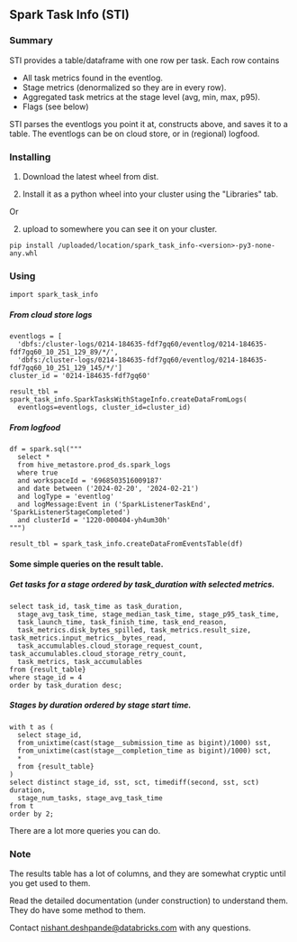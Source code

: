## Spark Task Info (STI)

### Summary

STI provides a table/dataframe with one row per task.
Each row contains
- All task metrics found in the eventlog.
- Stage metrics (denormalized so they are in every row).
- Aggregated task metrics at the stage level (avg, min, max, p95).
- Flags (see below)

STI parses the eventlogs you point it at, constructs above, and saves it to a table.
The eventlogs can be on cloud store, or in (regional) logfood.

### Installing

1. Download the latest wheel from dist.

2. Install it as a python wheel into your cluster using the "Libraries" tab.

Or

2. upload to somewhere you can see it on your cluster.

```pip install /uploaded/location/spark_task_info-<version>-py3-none-any.whl```



### Using

```
import spark_task_info
```

##### From cloud store logs
```
eventlogs = [
  'dbfs:/cluster-logs/0214-184635-fdf7gq60/eventlog/0214-184635-fdf7gq60_10_251_129_89/*/',
  'dbfs:/cluster-logs/0214-184635-fdf7gq60/eventlog/0214-184635-fdf7gq60_10_251_129_145/*/']
cluster_id = '0214-184635-fdf7gq60'

result_tbl = spark_task_info.SparkTasksWithStageInfo.createDataFromLogs(
  eventlogs=eventlogs, cluster_id=cluster_id)

```
##### From logfood
```
df = spark.sql("""
  select *
  from hive_metastore.prod_ds.spark_logs
  where true
  and workspaceId = '6968503516009187'
  and date between ('2024-02-20', '2024-02-21')
  and logType = 'eventlog'
  and logMessage:Event in ('SparkListenerTaskEnd', 'SparkListenerStageCompleted')
  and clusterId = '1220-000404-yh4um30h'
""")

result_tbl = spark_task_info.createDataFromEventsTable(df)
```


#### Some simple queries on the result table.

##### Get tasks for a stage ordered by task_duration with selected metrics.
```
select task_id, task_time as task_duration,
  stage_avg_task_time, stage_median_task_time, stage_p95_task_time,
  task_launch_time, task_finish_time, task_end_reason, 
  task_metrics.disk_bytes_spilled, task_metrics.result_size, task_metrics.input_metrics__bytes_read,
  task_accumulables.cloud_storage_request_count, task_accumulables.cloud_storage_retry_count,
  task_metrics, task_accumulables
from {result_table}
where stage_id = 4
order by task_duration desc;
```

##### Stages by duration ordered by stage start time.
```
with t as (
  select stage_id,
  from_unixtime(cast(stage__submission_time as bigint)/1000) sst,
  from_unixtime(cast(stage__completion_time as bigint)/1000) sct, 
  *  
  from {result_table}
)
select distinct stage_id, sst, sct, timediff(second, sst, sct) duration,
  stage_num_tasks, stage_avg_task_time
from t
order by 2;
```

There are a lot more queries you can do.

### Note

The results table has a lot of columns, and they are somewhat cryptic until you get used to them.

Read the detailed documentation (under construction) to understand them. They do have some method to them.

Contact nishant.deshpande@databricks.com with any questions.
